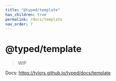 ```yaml
---
title: "@typed/template"
has_children: true
permalink: /docs/template
nav_order: 7
---
```


# @typed/template

> WIP

Docs: https://tylors.github.io/typed/docs/template

